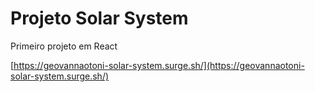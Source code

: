 # Projeto Solar System
Primeiro projeto em React

[https://geovannaotoni-solar-system.surge.sh/](https://geovannaotoni-solar-system.surge.sh/)